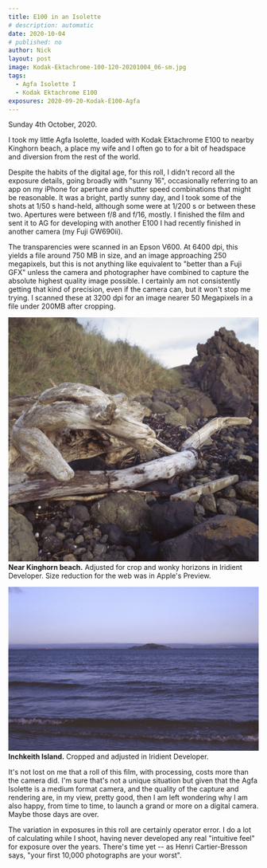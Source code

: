 ```yaml
---
title: E100 in an Isolette
# description: automatic
date: 2020-10-04
# published: no
author: Nick
layout: post
image: Kodak-Ektachrome-100-120-20201004_06-sm.jpg
tags:
  - Agfa Isolette I
  - Kodak Ektachrome E100
exposures: 2020-09-20-Kodak-E100-Agfa
---
```

Sunday 4th October, 2020. 

I took my little Agfa Isolette, loaded with Kodak Ektachrome E100 to nearby Kinghorn beach, a place my wife and I often go to for a bit of headspace and diversion from the rest of the world. 

Despite the habits of the digital age, for this roll, I didn't record all the exposure details, going broadly with "sunny 16", occasionally referring to an app on my iPhone for aperture and shutter speed combinations that might be reasonable. It was a bright, partly sunny day, and I took some of the shots at 1/50 s hand-held, although some were at 1/200 s or between these two. Apertures were between f/8 and f/16, mostly. I finished the film and sent it to AG for developing with another E100 I had recently finished in another camera (my Fuji GW690ii).

The transparencies were scanned in an Epson V600. At 6400 dpi, this yields a file around 750 MB in size, and an image approaching 250 megapixels, but this is not anything like equivalent to "better than a Fuji GFX" unless the camera and photographer have combined to capture the absolute highest quality image possible. I certainly am not consistently getting that kind of precision, even if the camera can, but it won't stop me trying. I scanned these at 3200 dpi for an image nearer 50 Megapixels in a file under 200MB after cropping.

![](/img/Kodak-Ektachrome-100-120-20201004_05-sm.jpg)
**Near Kinghorn beach.** Adjusted for crop and wonky horizons in Iridient Developer. Size reduction for the web was in Apple's Preview.

![](/img/Kodak-Ektachrome-100-120-20201004_08-sm.jpg)
**Inchkeith Island.** Cropped and adjusted in Iridient Developer.

It's not lost on me that a roll of this film, with processing, costs more than the camera did. I'm sure that's not a unique situation but given that the Agfa Isolette is a medium format camera, and the quality of the capture and rendering are, in my view, pretty good, then I am left wondering why I am also happy, from time to time, to launch a grand or more on a digital camera. Maybe those days are over.

The variation in exposures in this roll are certainly operator error. I do a lot of calculating while I shoot, having never developed any real "intuitive feel" for exposure over the years. There's time yet -- as Henri Cartier-Bresson says, "your first 10,000 photographs are your worst".
